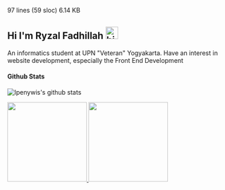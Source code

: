 97 lines (59 sloc)  6.14 KB

## Hi I'm Ryzal Fadhillah <img src="https://user-images.githubusercontent.com/1303154/88677602-1635ba80-d120-11ea-84d8-d263ba5fc3c0.gif" width="28px" height="28px" alt="hi">

An informatics student at UPN "Veteran" Yogyakarta. Have an interest in website development, especially the Front End Development

#### Github Stats

![Ipenywis's github stats](https://github-readme-stats.vercel.app/api?username=ryzalfadhillah&count_private=true&theme=tokyonight&hide=contribs,prs)
</details>

<a href="https://github.com/ryzalfadgillah">
  <img height="180em" src="https://github-readme-stats-eight-theta.vercel.app/api?username=ryzalfadhillah&show_icons=true&theme=algolia&include_all_commits=true&count_private=true"/>
  <img height="180em" src="https://github-readme-stats-eight-theta.vercel.app/api/top-langs/?username=ryzalfadhillah&layout=compact&langs_count=8&theme=algolia"/>
</a>
